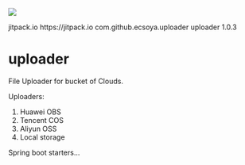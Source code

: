 [![](https://jitpack.io/v/ecsoya/uploader.svg)](https://jitpack.io/#ecsoya/uploader)

<repositories>
		<repository>
		    <id>jitpack.io</id>
		    <url>https://jitpack.io</url>
		</repository>
</repositories>
  
<dependency>
	    <groupId>com.github.ecsoya.uploader</groupId>
	    <artifactId>uploader</artifactId>
	    <version>1.0.3</version>
</dependency>  

# uploader
File Uploader for bucket of Clouds.

Uploaders:

1. Huawei OBS
2. Tencent COS
3. Aliyun OSS
4. Local storage

Spring boot starters...
